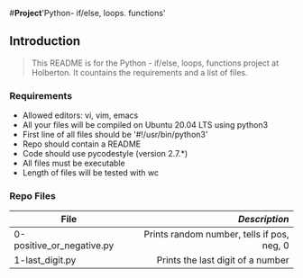 #**Project**'Python- if/else, loops. functions'

## Introduction
> This README is for the Python - if/else, loops, functions project at Holberton. It countains the requirements and a list of files.

### Requirements
- Allowed editors: vi, vim, emacs
- All your files will be compiled on Ubuntu 20.04 LTS using python3
- First line of all files should be '#!/usr/bin/python3'
- Repo should contain a README
- Code should use pycodestyle (version 2.7.*)
- All files must be executable
- Length of files will be tested with wc

### Repo Files
| **File** | *__Description__* |
|----------|----------------:|
|0-positive_or_negative.py| Prints random number, tells if pos, neg, 0|
|1-last_digit.py| Prints the last digit of a number|
